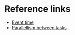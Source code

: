 # Reference links

* [Event time](https://ci.apache.org/projects/flink/flink-docs-release-1.1/apis/streaming/event_time.html)
* [Parallellism between tasks](https://ci.apache.org/projects/flink/flink-docs-master/setup/config.html#configuring-taskmanager-processing-slots)